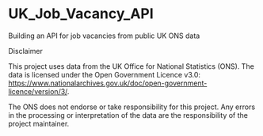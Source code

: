 # UK_Job_Vacancy_API
Building an API for job vacancies from public UK ONS data

Disclaimer

This project uses data from the UK Office for National Statistics (ONS). The data is licensed under the Open Government Licence v3.0: https://www.nationalarchives.gov.uk/doc/open-government-licence/version/3/.

The ONS does not endorse or take responsibility for this project. Any errors in the processing or interpretation of the data are the responsibility of the project maintainer.
